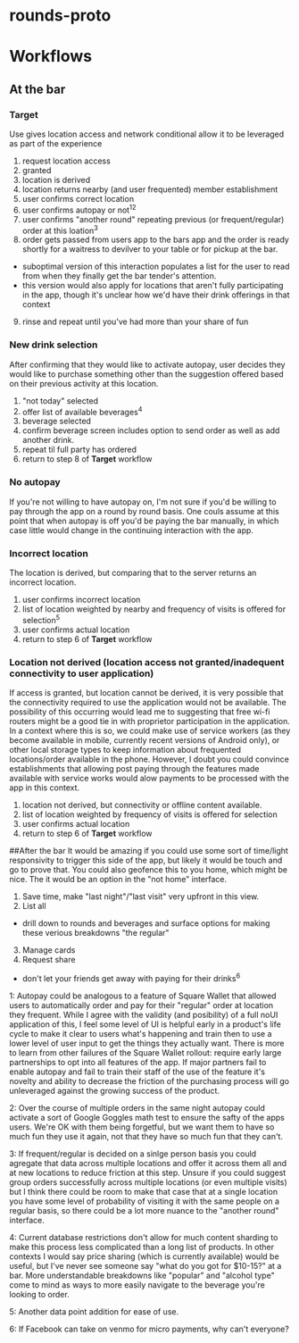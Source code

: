 # rounds-proto

# Workflows
## At the bar
### Target
Use gives location access and network conditional allow it to be leveraged as part of the experience
 1. request location access
 2. granted
 3. location is derived
 4. location returns nearby (and user frequented) member establishment
 5. user confirms correct location
 6. user confirms autopay or not<sup>1</sup><sup>2</sup>
 7. user confirms "another round" repeating previous (or frequent/regular) order at this loation<sup>3</sup>
 8. order gets passed from users app to the bars app and the order is ready shortly for a waitress to devilver to your table or for pickup at the bar.
   * suboptimal version of this interaction populates a list for the user to read from when they finally get the bar tender's attention.
   * this version would also apply for locations that aren't fully participating in the app, though it's unclear how we'd have their drink offerings in that context
 9. rinse and repeat until you've had more than your share of fun

### New drink selection
After confirming that they would like to activate autopay, user decides they would like to purchase something other than the suggestion offered based on their previous activity at this location.
 1. "not today" selected
 2. offer list of available beverages<sup>4</sup>
 3. beverage selected
 4. confirm beverage screen includes option to send order as well as add another drink.
 5. repeat til full party has ordered
 6. return to step 8 of **Target** workflow
 
### No autopay
If you're not willing to have autopay on, I'm not sure if you'd be willing to pay through the app on a round by round basis.  One couls assume at this point that when autopay is off you'd be paying the bar manually, in which case little would change in the continuing interaction with the app. 

### Incorrect location
The location is derived, but comparing that to the server returns an incorrect location.
 1. user confirms incorrect location
 2. list of location weighted by nearby and frequency of visits is offered for selection<sup>5</sup>
 3. user confirms actual location
 4. return to step 6 of **Target** workflow

### Location not derived (location access not granted/inadequent connectivity to user application)
If access is granted, but location cannot be derived, it is very possible that the connectivity required to use the application would not be available.  The possibility of this occurring would lead me to suggesting that free wi-fi routers might be a good tie in with proprietor participation in the application.  In a context where this is so, we could make use of service workers (as they become available in mobile, currently recent versions of Android only), or other local storage types to keep information about frequented locations/order available in the phone.  However, I doubt you could convince establishments that allowing post paying through the features made available with service works would alow payments to be processed with the app in this context.
 1. location not derived, but connectivity or offline content available.
 2. list of location weighted by frequency of visits is offered for selection
 3. user confirms actual location
 4. return to step 6 of **Target** workflow


##After the bar
It would be amazing if you could use some sort of time/light responsivity to trigger this side of the app, but likely it would be touch and go to prove that.  You could also geofence this to you home, which might be nice.  The it would be an option in the "not home" interface.
 1. Save time, make "last night"/"last visit" very upfront in this view.
 2. List all
   * drill down to rounds and beverages and surface options for making these verious breakdowns "the regular"
 3. Manage cards
 4. Request share
   * don't let your friends get away with paying for their drinks<sup>6</sup>

1: Autopay could be analogous to a feature of Square Wallet that allowed users to automatically order and pay for their "regular" order at location they frequent.  While I agree with the validity (and posibility) of a full noUI application of this, I feel some level of UI is helpful early in a product's life cycle to make it clear to users what's happening and train then to use a lower level of user input to get the things they actually want.  There is more to learn from other failures of the Square Wallet rollout: require early large partnerships to opt into all features of the app.  If major partners fail to enable autopay and fail to train their staff of the use of the feature it's novelty and ability to decrease the friction of the purchasing process will go unleveraged against the growing success of the product.

2: Over the course of multiple orders in the same night autopay could activate a sort of Google Goggles math test to ensure the safty of the apps users.  We're OK with them being forgetful, but we want them to have so much fun they use it again, not that they have so much fun that they can't.

3: If frequent/regular is decided on a sinlge person basis you could agregate that data across multiple locations and offer it across them all and at new locations to reduce friction at this step.  Unsure if you could suggest group orders successfully across multiple locations (or even multiple visits) but I think there could be room to make that case that at a single location you have some level of probability of visiting it with the same people on a regular basis, so there could be a lot more nuance to the "another round" interface.

4: Current database restrictions don't allow for much content sharding to make this process less complicated than a long list of products.  In other contexts I would say price sharing (which is currently available) would be useful, but I've never see someone say "what do you got for $10-15?" at a bar.  More understandable breakdowns like "popular" and "alcohol type" come to mind as ways to more easily navigate to the beverage you're looking to order.

5: Another data point addition for ease of use.

6: If Facebook can take on venmo for micro payments, why can't everyone?
